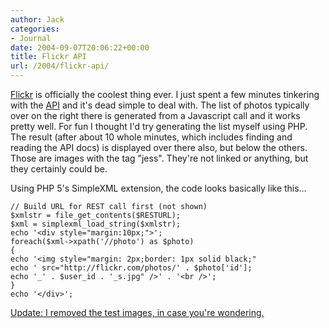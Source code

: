 ```yaml
---
author: Jack
categories:
- Journal
date: 2004-09-07T20:06:22+00:00
title: Flickr API
url: /2004/flickr-api/
---
```


[Flickr][1] is officially the coolest thing ever. I just spent a few minutes tinkering with the [API][2] and it's dead simple to deal with. The list of photos typically over on the right there is generated from a Javascript call and it works pretty well. For fun I thought I'd try generating the list myself using PHP. The result (after about 10 whole minutes, which includes finding and reading the API docs) is displayed over there also, but below the others. Those are images with the tag "jess". They're not linked or anything, but they certainly could be.

Using PHP 5's SimpleXML extension, the code looks basically like this&#8230;

    
    // Build URL for REST call first (not shown)
    $xmlstr = file_get_contents($RESTURL);
    $xml = simplexml_load_string($xmlstr);
    echo '<div style="margin:10px;">';
    foreach($xml->xpath('//photo') as $photo)
    {
    echo '<img style="margin: 2px;border: 1px solid black;"
    echo ' src="http://flickr.com/photos/' . $photo['id'];
    echo '_' . $user_id . '_s.jpg" />' . '<br />';
    }
    echo '</div>';
    
    

<ins>Update: I removed the test images, in case you're wondering.</ins>

 [1]: http://flickr.com
 [2]: http://www.flickr.com/services/api/